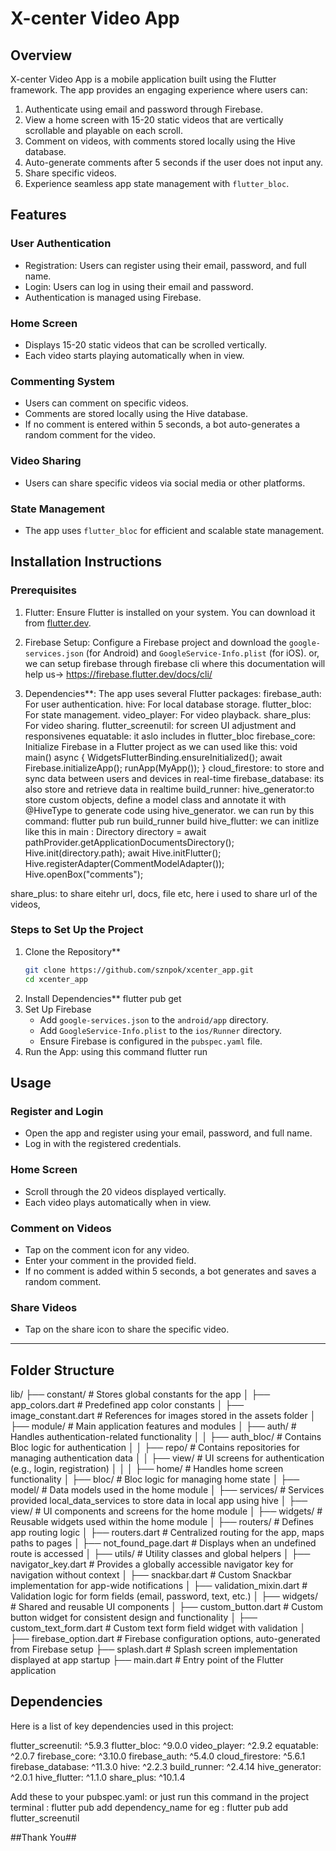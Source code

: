 # X-center Video App
## Overview
X-center Video App is a mobile application built using the Flutter framework. The app provides an engaging experience where users can:
1. Authenticate using email and password through Firebase.
2. View a home screen with 15-20 static videos that are vertically scrollable and playable on each scroll.
3. Comment on videos, with comments stored locally using the Hive database.
4. Auto-generate comments after 5 seconds if the user does not input any.
5. Share specific videos.
6. Experience seamless app state management with `flutter_bloc`.

## Features

### User Authentication
- Registration: Users can register using their email, password, and full name.
- Login: Users can log in using their email and password.
- Authentication is managed using Firebase.

### Home Screen
- Displays 15-20 static videos that can be scrolled vertically.
- Each video starts playing automatically when in view.

### Commenting System
- Users can comment on specific videos.
- Comments are stored locally using the Hive database.
- If no comment is entered within 5 seconds, a bot auto-generates a random comment for the video.

### Video Sharing
- Users can share specific videos via social media or other platforms.

### State Management
- The app uses `flutter_bloc` for efficient and scalable state management.

## Installation Instructions
### Prerequisites
1. Flutter: Ensure Flutter is installed on your system. You can download it from [flutter.dev](https://flutter.dev/).
2. Firebase Setup: Configure a Firebase project and download the `google-services.json` (for Android) and `GoogleService-Info.plist` (for iOS).
   or, we can setup firebase through firebase cli where this documentation will help us-> https://firebase.flutter.dev/docs/cli/

3. Dependencies**: The app uses several Flutter packages:
  firebase_auth: For user authentication.
  hive: For local database storage.
  flutter_bloc: For state management.
  video_player: For video playback.
  share_plus: For video sharing.
  flutter_screenutil: for screen UI adjustment and responsivenes
  equatable: it aslo includes in flutter_bloc
  firebase_core: Initialize Firebase in a Flutter project as we can used like this: 
    void main() async {
  WidgetsFlutterBinding.ensureInitialized();
  await Firebase.initializeApp();
  runApp(MyApp());
}
  cloud_firestore: to store and sync data between users and devices in real-time
  firebase_database: its also store and retrieve data in realtime 
  build_runner:
  hive_generator:to store custom objects, define a model class and annotate it with @HiveType to generate code using hive_generator.  we can run by this command: 
                    flutter pub run build_runner build
  hive_flutter: we can initlize like this in main : 
        Directory directory = await pathProvider.getApplicationDocumentsDirectory();
        Hive.init(directory.path);
        await Hive.initFlutter();
        Hive.registerAdapter(CommentModelAdapter());
        Hive.openBox<CommentModel>("comments");

  share_plus: to share eitehr url, docs, file etc, here i used to share url of the videos,

### Steps to Set Up the Project

1. Clone the Repository**
   ```bash
   git clone https://github.com/sznpok/xcenter_app.git
   cd xcenter_app

2. Install Dependencies**
   flutter pub get
3. Set Up Firebase
   - Add `google-services.json` to the `android/app` directory.
   - Add `GoogleService-Info.plist` to the `ios/Runner` directory.
   - Ensure Firebase is configured in the `pubspec.yaml` file.
5. Run the App: using this command
   flutter run

## Usage
### Register and Login
- Open the app and register using your email, password, and full name.
- Log in with the registered credentials.

### Home Screen
- Scroll through the 20 videos displayed vertically.
- Each video plays automatically when in view.

### Comment on Videos
- Tap on the comment icon for any video.
- Enter your comment in the provided field.
- If no comment is added within 5 seconds, a bot generates and saves a random comment.

### Share Videos
- Tap on the share icon to share the specific video.

---

## Folder Structure
lib/
├── constant/             # Stores global constants for the app
│   ├── app_colors.dart         # Predefined app color constants
│   ├── image_constant.dart     # References for images stored in the assets folder
│
├── module/                        # Main application features and modules
│   ├── auth/                      # Handles authentication-related functionality
│   │   ├── auth_bloc/             # Contains Bloc logic for authentication
│   │   ├── repo/                  # Contains repositories for managing authentication data
│   │   ├── view/                  # UI screens for authentication (e.g., login, registration)
│   │
│   ├── home/                     # Handles home screen functionality
│       ├── bloc/                 # Bloc logic for managing home state
│       ├── model/                # Data models used in the home module
│       ├── services/             # Services provided local_data_services to store data in local app using hive
│       ├── view/                 # UI components and screens for the home module
│       ├── widgets/              # Reusable widgets used within the home module
│
├── routers/                  # Defines app routing logic
│   ├── routers.dart          # Centralized routing for the app, maps paths to pages
│   ├── not_found_page.dart   # Displays when an undefined route is accessed
│
├── utils/                    # Utility classes and global helpers
│   ├── navigator_key.dart    # Provides a globally accessible navigator key for navigation without context
│   ├── snackbar.dart         # Custom Snackbar implementation for app-wide notifications
│   ├── validation_mixin.dart # Validation logic for form fields (email, password, text, etc.)
│
├── widgets/                  # Shared and reusable UI components
│   ├── custom_button.dart    # Custom button widget for consistent design and functionality
│   ├── custom_text_form.dart # Custom text form field widget with validation
│
├── firebase_option.dart  # Firebase configuration options, auto-generated from Firebase setup
├── splash.dart           # Splash screen implementation displayed at app startup
├── main.dart             # Entry point of the Flutter application


## Dependencies
Here is a list of key dependencies used in this project:

  flutter_screenutil: ^5.9.3
  flutter_bloc: ^9.0.0
  video_player: ^2.9.2
  equatable: ^2.0.7
  firebase_core: ^3.10.0
  firebase_auth: ^5.4.0
  cloud_firestore: ^5.6.1
  firebase_database: ^11.3.0
  hive: ^2.2.3
  build_runner: ^2.4.14
  hive_generator: ^2.0.1
  hive_flutter: ^1.1.0
  share_plus: ^10.1.4

Add these to your pubspec.yaml:
or just run this command in the project terminal : flutter pub add dependency_name
for eg : flutter pub add flutter_screenutil

##Thank You##

